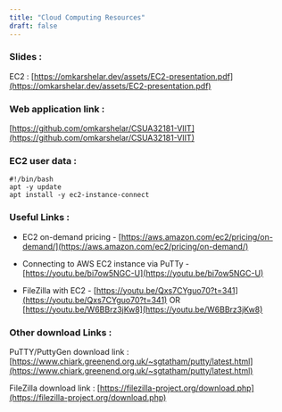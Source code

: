 ```yaml
---
title: "Cloud Computing Resources"
draft: false
---
```


### Slides :
EC2 : [https://omkarshelar.dev/assets/EC2-presentation.pdf](https://omkarshelar.dev/assets/EC2-presentation.pdf)

### Web application link :
[https://github.com/omkarshelar/CSUA32181-VIIT](https://github.com/omkarshelar/CSUA32181-VIIT)

### EC2 user data :
```shell
#!/bin/bash
apt -y update
apt install -y ec2-instance-connect
```

### Useful Links :
- EC2 on-demand pricing - [https://aws.amazon.com/ec2/pricing/on-demand/](https://aws.amazon.com/ec2/pricing/on-demand/)

- Connecting to AWS EC2 instance via PuTTy - [https://youtu.be/bi7ow5NGC-U](https://youtu.be/bi7ow5NGC-U)
- FileZilla with EC2 - [https://youtu.be/Qxs7CYguo70?t=341](https://youtu.be/Qxs7CYguo70?t=341) OR [https://youtu.be/W6BBrz3jKw8](https://youtu.be/W6BBrz3jKw8)

### Other download Links :
PuTTY/PuttyGen download link : [https://www.chiark.greenend.org.uk/~sgtatham/putty/latest.html](https://www.chiark.greenend.org.uk/~sgtatham/putty/latest.html)

FileZilla download link : [https://filezilla-project.org/download.php](https://filezilla-project.org/download.php)